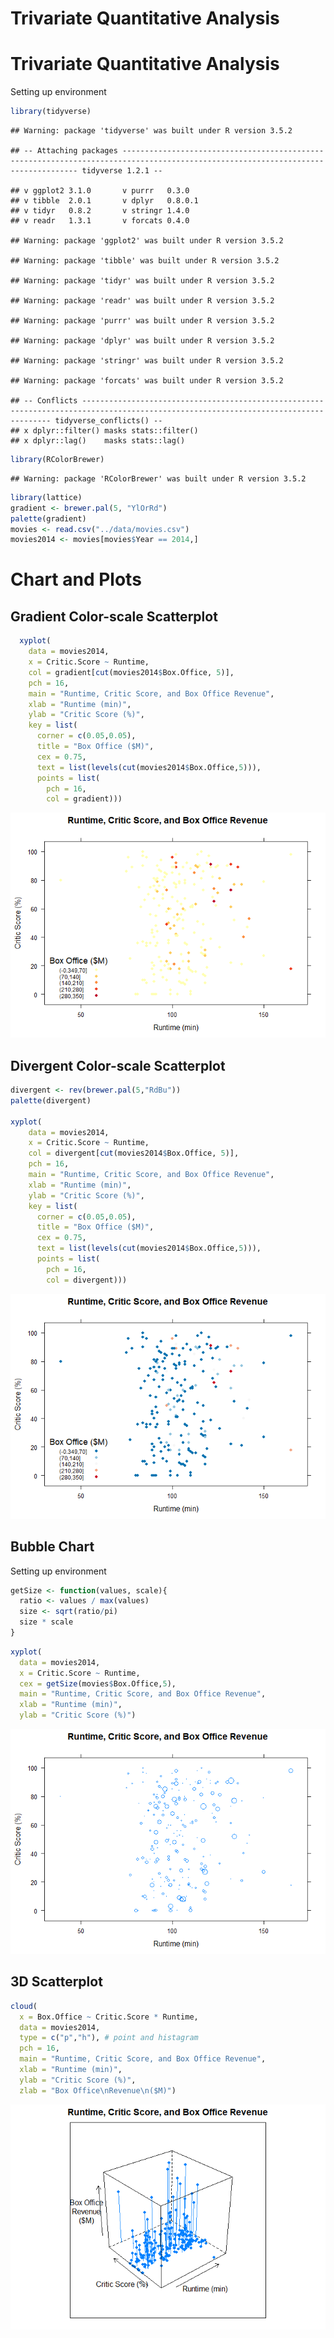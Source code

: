 Trivariate Quantitative Analysis
================

Trivariate Quantitative Analysis
================================

Setting up environment

``` r
library(tidyverse)
```

    ## Warning: package 'tidyverse' was built under R version 3.5.2

    ## -- Attaching packages ---------------------------------------------------------------------------------------------------------------------------------- tidyverse 1.2.1 --

    ## v ggplot2 3.1.0       v purrr   0.3.0  
    ## v tibble  2.0.1       v dplyr   0.8.0.1
    ## v tidyr   0.8.2       v stringr 1.4.0  
    ## v readr   1.3.1       v forcats 0.4.0

    ## Warning: package 'ggplot2' was built under R version 3.5.2

    ## Warning: package 'tibble' was built under R version 3.5.2

    ## Warning: package 'tidyr' was built under R version 3.5.2

    ## Warning: package 'readr' was built under R version 3.5.2

    ## Warning: package 'purrr' was built under R version 3.5.2

    ## Warning: package 'dplyr' was built under R version 3.5.2

    ## Warning: package 'stringr' was built under R version 3.5.2

    ## Warning: package 'forcats' was built under R version 3.5.2

    ## -- Conflicts ------------------------------------------------------------------------------------------------------------------------------------- tidyverse_conflicts() --
    ## x dplyr::filter() masks stats::filter()
    ## x dplyr::lag()    masks stats::lag()

``` r
library(RColorBrewer)
```

    ## Warning: package 'RColorBrewer' was built under R version 3.5.2

``` r
library(lattice)
gradient <- brewer.pal(5, "YlOrRd")
palette(gradient)
movies <- read.csv("../data/movies.csv")
movies2014 <- movies[movies$Year == 2014,]
```

Chart and Plots
===============

Gradient Color-scale Scatterplot
--------------------------------

``` r
  xyplot(
    data = movies2014,
    x = Critic.Score ~ Runtime,
    col = gradient[cut(movies2014$Box.Office, 5)],
    pch = 16,
    main = "Runtime, Critic Score, and Box Office Revenue",
    xlab = "Runtime (min)",
    ylab = "Critic Score (%)",
    key = list(
      corner = c(0.05,0.05),
      title = "Box Office ($M)",
      cex = 0.75,
      text = list(levels(cut(movies2014$Box.Office,5))),
      points = list(
        pch = 16,
        col = gradient)))
```

![](03-Lattice_files/figure-markdown_github/unnamed-chunk-2-1.png)

Divergent Color-scale Scatterplot
---------------------------------

``` r
divergent <- rev(brewer.pal(5,"RdBu"))
palette(divergent)

xyplot(
    data = movies2014,
    x = Critic.Score ~ Runtime,
    col = divergent[cut(movies2014$Box.Office, 5)],
    pch = 16,
    main = "Runtime, Critic Score, and Box Office Revenue",
    xlab = "Runtime (min)",
    ylab = "Critic Score (%)",
    key = list(
      corner = c(0.05,0.05),
      title = "Box Office ($M)",
      cex = 0.75,
      text = list(levels(cut(movies2014$Box.Office,5))),
      points = list(
        pch = 16,
        col = divergent)))
```

![](03-Lattice_files/figure-markdown_github/unnamed-chunk-3-1.png)

Bubble Chart
------------

Setting up environment

``` r
getSize <- function(values, scale){
  ratio <- values / max(values)
  size <- sqrt(ratio/pi)
  size * scale
}
```

``` r
xyplot(
  data = movies2014,
  x = Critic.Score ~ Runtime,
  cex = getSize(movies$Box.Office,5),
  main = "Runtime, Critic Score, and Box Office Revenue",
  xlab = "Runtime (min)",
  ylab = "Critic Score (%)")
```

![](03-Lattice_files/figure-markdown_github/unnamed-chunk-5-1.png)

3D Scatterplot
--------------

``` r
cloud(
  x = Box.Office ~ Critic.Score * Runtime,
  data = movies2014,
  type = c("p","h"), # point and histagram
  pch = 16,
  main = "Runtime, Critic Score, and Box Office Revenue",
  xlab = "Runtime (min)",
  ylab = "Critic Score (%)",
  zlab = "Box Office\nRevenue\n($M)")
```

![](03-Lattice_files/figure-markdown_github/unnamed-chunk-6-1.png)
